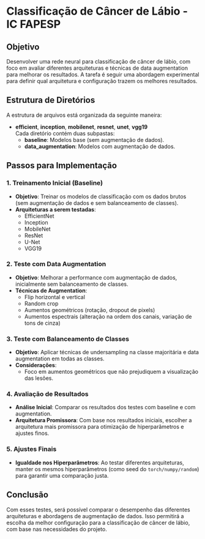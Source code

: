 # Classificação de Câncer de Lábio - IC FAPESP

## Objetivo
Desenvolver uma rede neural para classificação de câncer de lábio, com foco em avaliar diferentes arquiteturas e técnicas de data augmentation para melhorar os resultados. A tarefa é seguir uma abordagem experimental para definir qual arquitetura e configuração trazem os melhores resultados.

## Estrutura de Diretórios
A estrutura de arquivos está organizada da seguinte maneira:

- **efficient**, **inception**, **mobilenet**, **resnet**, **unet**, **vgg19**  
  Cada diretório contém duas subpastas:
  - **baseline**: Modelos base (sem augmentação de dados).
  - **data_augmentation**: Modelos com augmentação de dados.


## Passos para Implementação

### 1. Treinamento Inicial (Baseline)
- **Objetivo**: Treinar os modelos de classificação com os dados brutos (sem augmentação de dados e sem balanceamento de classes).
- **Arquiteturas a serem testadas**: 
  - EfficientNet
  - Inception
  - MobileNet
  - ResNet
  - U-Net
  - VGG19

### 2. Teste com Data Augmentation
- **Objetivo**: Melhorar a performance com augmentação de dados, inicialmente sem balanceamento de classes.
- **Técnicas de Augmentation**:
  - Flip horizontal e vertical
  - Random crop
  - Aumentos geométricos (rotação, dropout de pixels)
  - Aumentos espectrais (alteração na ordem dos canais, variação de tons de cinza)

### 3. Teste com Balanceamento de Classes
- **Objetivo**: Aplicar técnicas de undersampling na classe majoritária e data augmentation em todas as classes.
- **Considerações**:
  - Foco em aumentos geométricos que não prejudiquem a visualização das lesões.

### 4. Avaliação de Resultados
- **Análise Inicial**: Comparar os resultados dos testes com baseline e com augmentation.
- **Arquitetura Promissora**: Com base nos resultados iniciais, escolher a arquitetura mais promissora para otimização de hiperparâmetros e ajustes finos.

### 5. Ajustes Finais
- **Igualdade nos Hiperparâmetros**: Ao testar diferentes arquiteturas, manter os mesmos hiperparâmetros (como seed do `torch/numpy/random`) para garantir uma comparação justa.

## Conclusão
Com esses testes, será possível comparar o desempenho das diferentes arquiteturas e abordagens de augmentação de dados. Isso permitirá a escolha da melhor configuração para a classificação de câncer de lábio, com base nas necessidades do projeto.
